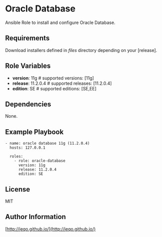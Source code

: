 Oracle Database
===============

Ansible Role to install and configure Oracle Database.

Requirements
------------

Download installers defined in *files* directory depending on your [release].

Role Variables
--------------

- **version**: 11g # supported versions: [11g]
- **release**: 11.2.0.4 # supported releases: [11.2.0.4]
- **edition**: SE # supported editions: [SE,EE]

Dependencies
------------

None.

Example Playbook
----------------

    - name: oracle database 11g (11.2.0.4)
      hosts: 127.0.0.1

      roles:
        - role: oracle-database
          version: 11g
          release: 11.2.0.4
          edition: SE

License
-------

MIT

Author Information
------------------

[http://jeqo.github.io/](http://jeqo.github.io/)
